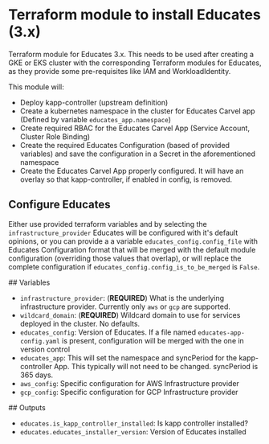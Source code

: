 # Terraform module to install Educates (3.x)

Terraform module for Educates 3.x. This needs to be used after creating a GKE or EKS cluster with the
corresponding Terraform modules for Educates, as they provide some pre-requisites like IAM and WorkloadIdentity.

This module will:

- Deploy kapp-controller (upstream definition)
- Create a kubernetes namespace in the cluster for Educates Carvel app (Defined by variable `educates_app.namespace`)
- Create required RBAC for the Educates Carvel App (Service Account, Cluster Role Binding)
- Create the required Educates Configuration (based of provided variables) and save the configuration in a Secret in the aforementioned namespace
- Create the Educates Carvel App properly configured. It will have an overlay so that kapp-controller, if enabled in config, is removed.

## Configure Educates

Either use provided terraform variables and by selecting the `infrastructure_provider` Educates will be configured with it's default opinions, or
you can provide a a variable `educates_config.config_file` with Educates Configuration format that will be merged with the default module configuration 
(overriding those values that overlap), or will replace the complete configuration if `educates_config.config_is_to_be_merged` is `False`.

## Variables

- `infrastructure_provider`: (__REQUIRED__) What is the underlying infrastructure provider. 
  Currently only `aws` or `gcp` are supported.
- `wildcard_domain`: (__REQUIRED__) Wildcard domain to use for services deployed in the cluster. No defaults.
- `educates_config`: Version of Educates. If a file named `educates-app-config.yaml` is present, configuration 
  will be merged with the one in version control
- `educates_app`: This will set the namespace and syncPeriod for the kapp-controller App. 
  This typically will not need to be changed. syncPeriod is 365 days.
- `aws_config`: Specific configuration for AWS Infrastructure provider
- `gcp_config`: Specific configuration for GCP Infrastructure provider

## Outputs

- `educates.is_kapp_controller_installed`: Is kapp controller installed?
- `educates.educates_installer_version`: Version of Educates installed